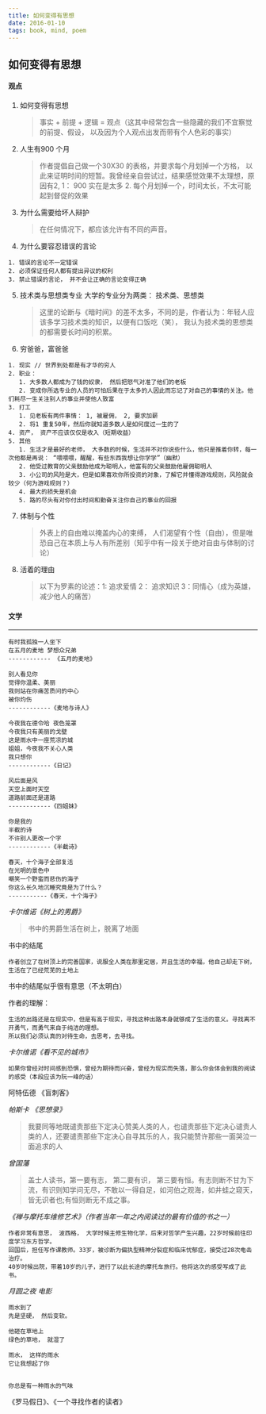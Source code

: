 ```yaml
---
title: 如何变得有思想
date: 2016-01-10
tags: book, mind, poem
---
```


如何变得有思想
----------------

#### 观点

  1. 如何变得有思想

      >   事实 + 前提 + 逻辑 = 观点（这其中经常包含一些隐藏的我们不宜察觉的前提、假设， 以及因为个人观点出发而带有个人色彩的事实）

  2. 人生有900 个月

      > 作者提倡自己做一个30X30 的表格，并要求每个月划掉一个方格， 以此来证明时间的短暂。我曾经亲自尝试过，结果感觉效果不太理想，原因有2, 1： 900 实在是太多 2. 每个月划掉一个，时间太长，不太可能起到督促的效果

  3. 为什么需要给坏人辩护

      > 在任何情况下，都应该允许有不同的声音。

  4. 为什么要容忍错误的言论

    1. 错误的言论不一定错误
    2. 必须保证任何人都有提出异议的权利
    3. 禁止错误的言论， 并不会让正确的言论变得正确

  5. 技术类与思想类专业
    大学的专业分为两类： 技术类、思想类

      > 这里的论断与《暗时间》的差不太多，不同的是，作者认为：年轻人应该多学习技术类的知识，以便有口饭吃（笑）， 我认为技术类的思想类的都需要长时间的积累。

  6. 穷爸爸，富爸爸

    1. 现实 // 世界到处都是有才华的穷人
    2. 职业：
       1. 大多数人都成为了钱的奴隶， 然后把怒气对准了他们的老板
       2. 变成你所选专业的人员的可怕后果在于太多的人因此而忘记了对自己的事情的关注。他们耗尽一生关注别人的事业并使他人致富
    3. 打工
       1. 见老板有两件事情： 1, 被雇佣， 2, 要求加薪
       2. 将1 重复50年，然后你就知道多数人是如何度过一生的了
    4. 资产， 资产不应该仅仅是收入（短期收益）
    5. 其他
       1. 生活才是最好的老师， 大多数的时候，生活并不对你说些什么，他只是推着你转，每一次他都是再说： “喂喂喂，醒醒，有些东西我想让你学学”（幽默）
       2. 他受过教育的父亲鼓励他成为聪明人，他富有的父亲鼓励他雇佣聪明人
       3. 小公司的风险是大，但是如果喜欢你所投资的对象，了解它并懂得游戏规则，风险就会较少（何为游戏规则？）
       4. 最大的损失是机会
       5. 路的尽头有对你付出时间和勤奋关注你自己的事业的回报

  7. 体制与个性
      > 外表上的自由难以掩盖内心的束缚， 人们渴望有个性（自由），但是唯恐自己在本质上与人有所差别（知乎中有一段关于绝对自由与体制的讨论）

  8. 活着的理由

      > 以下为罗素的论述：1: 追求爱情 2： 追求知识  3：同情心（成为英雄，减少他人的痛苦）


#### 文学
------------------

    有时我孤独一人坐下
    在五月的麦地 梦想众兄弟
    ------------ 《五月的麦地》

    别人看见你
    觉得你温柔、美丽
    我则站在你痛苦质问的中心
    被你灼伤
    ------------《麦地与诗人》

    今夜我在德令哈 夜色笼罩
    今夜我只有美丽的戈壁
    这是雨水中一座荒凉的城
    姐姐，今夜我不关心人类
    我只想你
    ------------《日记》

    风后面是风
    天空上面时天空
    道路前面还是道路
    ------------《四姐妹》

    你是我的
    半截的诗
    不许别人更改一个字
    ------------《半截诗》

    春天，十个海子全部复活
    在光明的景色中
    嘲笑一个野蛮而悲伤的海子
    你这么长久地沉睡究竟是为了什么？
    -----------《春天，十个海子》



*卡尔维诺《树上的男爵》*

> 书中的男爵生活在树上，脱离了地面

书中的结尾

    作者创立了在树顶上的完善国家，说服全人类在那里定居，并且生活的幸福，他自己却走下树，生活在了已经荒芜的土地上

书中的结尾似乎很有意思（不太明白）

作者的理解：

    生活的出路还是在现实中，但是有高于现实，寻找这种出路本身就够成了生活的意义。寻找离不开勇气，而勇气来自于纯洁的理想。
    所以我们必须认真的对待生命，去思考，去寻找。


*卡尔维诺《看不见的城市》*

    如果你曾经对时间感到恐惧，曾经为期待而兴奋，曾经为现实而失落，那么你会体会到我的阅读的感受（本段应该为阮一峰的话）

阿特伍德 《盲刺客》

*帕斯卡 《思想录》*

> 我要同等地既谴责那些下定决心赞美人类的人，也谴责那些下定决心谴责人类的人，还要谴责那些下定决心自寻其乐的人，我只能赞许那些一面哭泣一面追求的人

*曾国藩*
> 盖士人读书，第一要有志， 第二要有识， 第三要有恒。有志则断不甘为下流，有识则知学问无尽，不敢以一得自足，如河伯之观海，如井蛙之窥天，皆无识者也;有恒则断无不成之事。

*《禅与摩托车维修艺术》（作者当年一年之内阅读过的最有价值的书之一）*

    作者非常有意思， 波西格， 大学时候主修生物化学，后来对哲学产生兴趣，22岁时候前往印度学习东方哲学。
    回国后，担任写作课教师。33岁，被诊断为偏执型精神分裂症和临床忧郁症，接受过28次电击治疗。
    40岁时候出院，带着10岁的儿子，进行了以此长途的摩托车旅行。他将这次的感受写成了此书。

*月圆之夜 电影*

    雨水到了
    先是坚硬， 然后变软。

    他砸在草地上
    绿色的草地， 就湿了

    雨水， 这样的雨水
    它让我想起了你


    你总是有一种雨水的气味

《罗马假日》、《一个寻找作者的读者》
